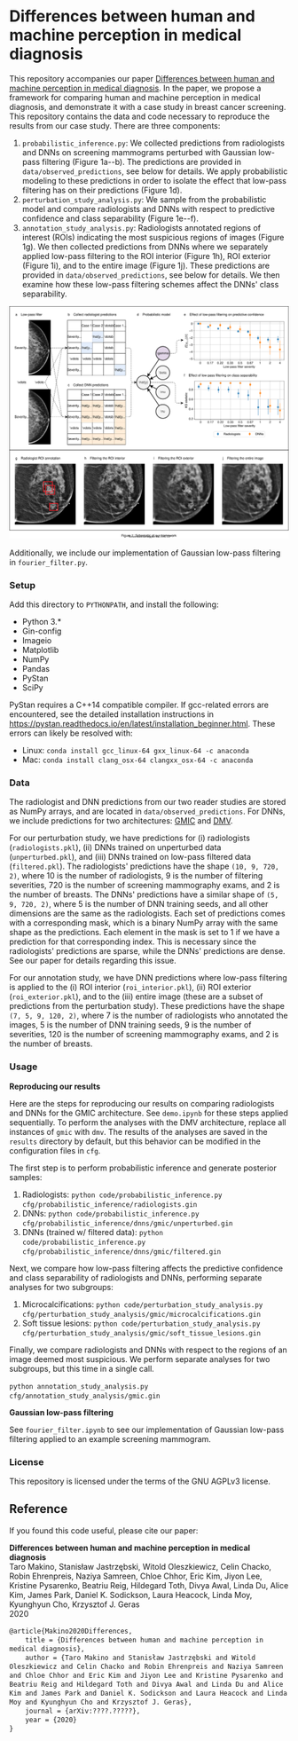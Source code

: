 # Differences between human and machine perception in medical diagnosis
This repository accompanies our paper [Differences between human and machine perception in medical diagnosis](https://arxiv.org/abs/????.?????). In the paper, 
we propose a framework for comparing human and machine perception in medical diagnosis, and demonstrate it with a case 
study in breast cancer screening. This repository contains the data and code necessary to reproduce the results from our 
case study. There are three components:
1. `probabilistic_inference.py`: We collected predictions from radiologists and DNNs on screening mammograms perturbed 
with Gaussian low-pass filtering (Figure 1a--b). The predictions are provided in `data/observed_predictions`, see 
below for details. We apply probabilistic modeling to these predictions in order to isolate the effect that 
low-pass filtering has on their predictions (Figure 1d). 
2. `perturbation_study_analysis.py`: We sample from the probabilistic model and compare radiologists and DNNs 
with respect to predictive confidence and class separability (Figure 1e--f).
3. `annotation_study_analysis.py`: Radiologists annotated regions of interest (ROIs) indicating the most suspicious 
regions of images (Figure 1g). We then collected predictions from DNNs where we separately applied low-pass filtering to 
the ROI interior (Figure 1h), ROI exterior (Figure 1i), and to the entire image (Figure 1j). These predictions are provided 
in `data/observed_predictions`, see below for details. We then examine how these low-pass filtering schemes affect the 
DNNs' class separability.  

![](data/framework.svg)

Additionally, we include our implementation of Gaussian low-pass filtering in `fourier_filter.py`.

### Setup

Add this directory to `PYTHONPATH`, and install the following:
* Python 3.*
* Gin-config
* Imageio
* Matplotlib
* NumPy
* Pandas
* PyStan
* SciPy

PyStan requires a C++14 compatible compiler. If gcc-related errors are encountered, see the detailed installation 
instructions in <https://pystan.readthedocs.io/en/latest/installation_beginner.html>. These errors can likely be 
resolved with:
* Linux: `conda install gcc_linux-64 gxx_linux-64 -c anaconda`
* Mac: `conda install clang_osx-64 clangxx_osx-64 -c anaconda`

### Data
The radiologist and DNN predictions from our two reader studies are stored as NumPy arrays, and are located in 
`data/observed_predictions`. For DNNs, we include predictions for two architectures: [GMIC](https://arxiv.org/abs/2002.07613) 
and [DMV](https://ieeexplore.ieee.org/document/8861376).

For our perturbation study, we have predictions for (i) radiologists (`radiologists.pkl`), (ii) DNNs trained on unperturbed 
data (`unperturbed.pkl`), and (iii) DNNs trained on low-pass filtered data (`filtered.pkl`). The radiologists' predictions 
have the shape `(10, 9, 720, 2)`, where 10 is the number of radiologists, 9 is the number of filtering severities, 720 is 
the number of screening mammography exams, and 2 is the number of breasts. The DNNs' predictions have a similar shape of 
`(5, 9, 720, 2)`, where 5 is the number of DNN training seeds, and all other dimensions are the same as the radiologists. 
Each set of predictions comes with a corresponding mask, which is a binary NumPy array with the same shape as the predictions. 
Each element in the mask is set to 1 if we have a prediction for that corresponding index. This is necessary since the 
radiologists' predictions are sparse, while the DNNs' predictions are dense. See our paper for details regarding this issue.

For our annotation study, we have DNN predictions where low-pass filtering is applied to the (i) ROI interior 
(`roi_interior.pkl`), (ii) ROI exterior (`roi_exterior.pkl`), and to the (iii) entire image (these are a subset of 
predictions from the perturbation study). These predictions have the shape `(7, 5, 9, 120, 2)`, where 7 is the number of 
radiologists who annotated the images, 5 is the number of DNN training seeds, 9 is the number of severities, 120 is the 
number of screening mammography exams, and 2 is the number of breasts.

### Usage
**Reproducing our results**

Here are the steps for reproducing our results on comparing radiologists and DNNs for the GMIC architecture. See 
`demo.ipynb` for these steps applied sequentially. To perform the analyses with the DMV architecture, replace all 
instances of `gmic` with `dmv`. The results of the analyses are saved in the `results` directory by default, but this 
behavior can be modified in the configuration files in `cfg`.

The first step is to perform probabilistic inference and generate posterior samples:
1. Radiologists: `python code/probabilistic_inference.py cfg/probabilistic_inference/radiologists.gin`
2. DNNs: `python code/probabilistic_inference.py cfg/probabilistic_inference/dnns/gmic/unperturbed.gin`
3. DNNs (trained w/ filtered data): `python code/probabilistic_inference.py cfg/probabilistic_inference/dnns/gmic/filtered.gin`

Next, we compare how low-pass filtering affects the predictive confidence and class separability of radiologists 
and DNNs, performing separate analyses for two subgroups:
1. Microcalcifications: `python code/perturbation_study_analysis.py cfg/perturbation_study_analysis/gmic/microcalcifications.gin`
2. Soft tissue lesions: `python code/perturbation_study_analysis.py cfg/perturbation_study_analysis/gmic/soft_tissue_lesions.gin` 

Finally, we compare radiologists and DNNs with respect to the regions of an image deemed most suspicious. We 
perform separate analyses for two subgroups, but this time in a single call.

`python annotation_study_analysis.py cfg/annotation_study_analysis/gmic.gin`

**Gaussian low-pass filtering**

See `fourier_filter.ipynb` to see our implementation of Gaussian low-pass filtering applied to an example screening 
mammogram.

### License
This repository is licensed under the terms of the GNU AGPLv3 license.

## Reference

If you found this code useful, please cite our paper:

**Differences between human and machine perception in medical diagnosis**\
Taro Makino, Stanisław Jastrzębski, Witold Oleszkiewicz, Celin Chacko, Robin Ehrenpreis, Naziya Samreen, Chloe Chhor, Eric Kim, Jiyon Lee, Kristine Pysarenko, Beatriu Reig, Hildegard Toth, Divya Awal, Linda Du, Alice Kim, James Park, Daniel K. Sodickson, Laura Heacock, Linda Moy, Kyunghyun Cho, Krzysztof J. Geras\
2020

    @article{Makino2020Differences, 
        title = {Differences between human and machine perception in medical diagnosis},
        author = {Taro Makino and Stanisław Jastrzębski and Witold Oleszkiewicz and Celin Chacko and Robin Ehrenpreis and Naziya Samreen and Chloe Chhor and Eric Kim and Jiyon Lee and Kristine Pysarenko and Beatriu Reig and Hildegard Toth and Divya Awal and Linda Du and Alice Kim and James Park and Daniel K. Sodickson and Laura Heacock and Linda Moy and Kyunghyun Cho and Krzysztof J. Geras}, 
        journal = {arXiv:????.?????},
        year = {2020}
    }
